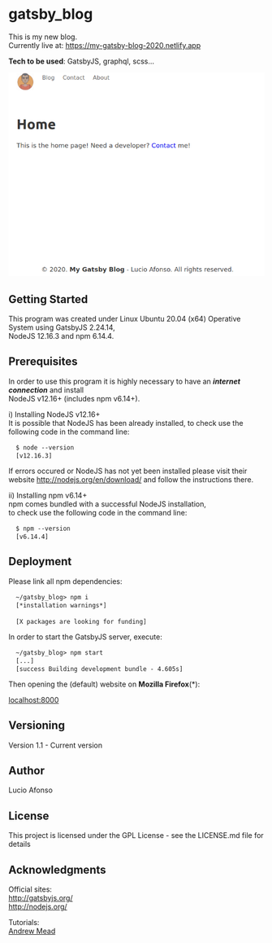 # gatsby_blog

This is my new blog. <br />
Currently live at: https://my-gatsby-blog-2020.netlify.app <br />

**Tech to be used**: GatsbyJS, graphql, scss...

![Gatsby Blog image](GatsbyBlog.png)

## Getting Started

This program was created under Linux Ubuntu 20.04 (x64) Operative System using GatsbyJS 2.24.14, <br />
NodeJS 12.16.3 and npm 6.14.4.

## Prerequisites

In order to use this program it is highly necessary to have an **_internet connection_** and install <br /> NodeJS v12.16+ (includes npm v6.14+).

i) Installing NodeJS v12.16+ <br />
It is possible that NodeJS has been already installed, to check use the following code in the command line:

```
  $ node --version
  [v12.16.3]
```

If errors occured or NodeJS has not yet been installed please visit their<br />
website http://nodejs.org/en/download/ and follow the instructions there.

ii) Installing npm v6.14+<br />
npm comes bundled with a successful NodeJS installation,<br />
to check use the following code in the command line:

```
  $ npm --version
  [v6.14.4]
```

## Deployment

Please link all npm dependencies:

```
  ~/gatsby_blog> npm i
  [*installation warnings*]

  [X packages are looking for funding]
```

In order to start the GatsbyJS server, execute:

```
  ~/gatsby_blog> npm start
  [...]
  [success Building development bundle - 4.605s]
```

Then opening the (default) website on **Mozilla Firefox**(\*):

[localhost:8000](http://localhost:8000)

## Versioning

Version 1.1 - Current version

## Author

Lucio Afonso

## License

This project is licensed under the GPL License - see the LICENSE.md file for details

## Acknowledgments

Official sites:<br />
http://gatsbyjs.org/<br />
http://nodejs.org/<br />

Tutorials:<br />
[Andrew Mead](https://youtu.be/8t0vNu2fCCM)
